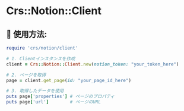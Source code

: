# Crs::Notion::Client

## 📖 使用方法:

```ruby
require 'crs/notion/client'

# 1. Clientインスタンスを作成
client = Crs::Notion::Client.new(notion_token: "your_token_here")

# 2. ページを取得
page = client.get_page(id: "your_page_id_here")

# 3. 取得したデータを使用
puts page['properties'] # ページのプロパティ
puts page['url']        # ページのURL
```
